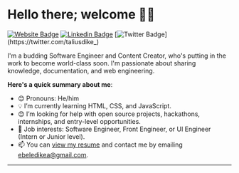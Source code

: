 # Hello there; welcome 👋🏾

[![Website Badge](https://img.shields.io/badge/-TaliusDike.disha-000000?style=for-the-badge&logo=Google-Chrome&logoColor=white&link=https://taliusdike.disha.page)](https://taliusdike.disha.page) [![Linkedin Badge](https://img.shields.io/badge/-taliusdike-blue?style=for-the-badge&logo=Linkedin&logoColor=white&link=https://www.linkedin.com/in/taliusdike)](https://www.linkedin.com/in/taliusdike) [![Twitter Badge](https://img.shields.io/badge/-@taliusdike_-1ca0f1?style=for-the-badge&logo=twitter&logoColor=white&link=https://twitter.com/taliusdike_)](https://twitter.com/taliusdike_)

I'm a budding Software Engineer and Content Creator, who's putting in the work to become world-class soon. I'm passionate about sharing knowledge, documentation, and web engineering. 

**Here's a quick summary about me**:

- 😊 Pronouns: He/him
- 💡  I’m currently learning HTML, CSS, and JavaScript.
- 😊 I’m looking for help with open source projects, hackathons, internships, and entry-level opportunities.
- 💼 Job interests: Software Engineer, Front Engineer, or UI Engineer (Intern or Junior level).
- 📫 You can [view my resume](https://taliusdev1-portfolio.netlify.app/) and contact me by emailing ebeledikea@gmail.com.

---



